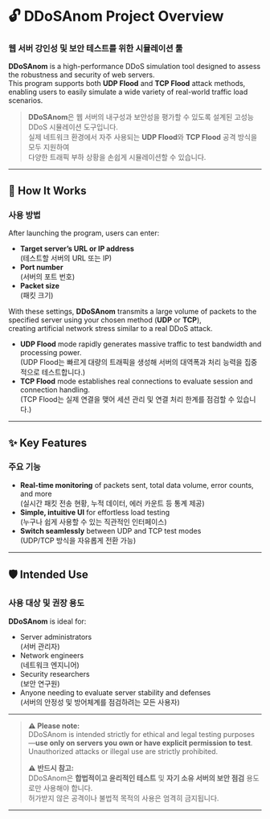 # 🔓 DDoSAnom Project Overview
### 웹 서버 강인성 및 보안 테스트를 위한 시뮬레이션 툴

**DDoSAnom** is a high-performance DDoS simulation tool designed to assess the robustness and security of web servers.  
This program supports both **UDP Flood** and **TCP Flood** attack methods, enabling users to easily simulate a wide variety of real-world traffic load scenarios.

> **DDoSAnom**은 웹 서버의 내구성과 보안성을 평가할 수 있도록 설계된 고성능 DDoS 시뮬레이션 도구입니다.  
> 실제 네트워크 환경에서 자주 사용되는 **UDP Flood**와 **TCP Flood** 공격 방식을 모두 지원하여  
> 다양한 트래픽 부하 상황을 손쉽게 시뮬레이션할 수 있습니다.

---

## 🚀 How It Works  
### 사용 방법

After launching the program, users can enter:

- **Target server’s URL or IP address**  
  (테스트할 서버의 URL 또는 IP)
- **Port number**  
  (서버의 포트 번호)
- **Packet size**  
  (패킷 크기)

With these settings, **DDoSAnom** transmits a large volume of packets to the specified server using your chosen method (**UDP** or **TCP**),  
creating artificial network stress similar to a real DDoS attack.

- **UDP Flood** mode rapidly generates massive traffic to test bandwidth and processing power.  
  (UDP Flood는 빠르게 대량의 트래픽을 생성해 서버의 대역폭과 처리 능력을 집중적으로 테스트합니다.)
- **TCP Flood** mode establishes real connections to evaluate session and connection handling.  
  (TCP Flood는 실제 연결을 맺어 세션 관리 및 연결 처리 한계를 점검할 수 있습니다.)

---

## ✨ Key Features  
### 주요 기능

- **Real-time monitoring** of packets sent, total data volume, error counts, and more  
  (실시간 패킷 전송 현황, 누적 데이터, 에러 카운트 등 통계 제공)
- **Simple, intuitive UI** for effortless load testing  
  (누구나 쉽게 사용할 수 있는 직관적인 인터페이스)
- **Switch seamlessly** between UDP and TCP test modes  
  (UDP/TCP 방식을 자유롭게 전환 가능)

---

## 🛡️ Intended Use  
### 사용 대상 및 권장 용도

**DDoSAnom** is ideal for:

- Server administrators  
  (서버 관리자)
- Network engineers  
  (네트워크 엔지니어)
- Security researchers  
  (보안 연구원)
- Anyone needing to evaluate server stability and defenses  
  (서버의 안정성 및 방어체계를 점검하려는 모든 사용자)

---

> **⚠️ Please note:**  
> DDoSAnom is intended strictly for ethical and legal testing purposes—**use only on servers you own or have explicit permission to test**.  
> Unauthorized attacks or illegal use are strictly prohibited.
>
> **⚠️ 반드시 참고:**  
> DDoSAnom은 **합법적이고 윤리적인 테스트** 및 **자기 소유 서버의 보안 점검** 용도로만 사용해야 합니다.  
> 허가받지 않은 공격이나 불법적 목적의 사용은 엄격히 금지됩니다.

---
